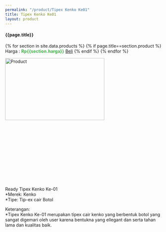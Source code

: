 ```yaml
---
permalink: "/product/Tipex Kenko Ke01"
title: Tipex Kenko Ke01
layout: product
---
```


#### {{page.title}}

{% for section in site.data.products %}
	{% if page.title==section.product %}
Harga : <span style="color:#42b549">**Rp{{section.harga}}**</span>  <a class="btn btn-success" href="http://api.whatsapp.com/send?phone={{site.whatsapp}}&text=kak saya mau beli {{page.title}} () 1 buah bayarnya di kampus ia kak %3A)" style="width:100px;">Beli</a>
	{% endif %}
{% endfor %}

<image src="{{site.baseurl}}/img/Tipex Kenko Ke01.jpg" alt="Product" width="80%" height="50%" style="max-width:400px;max-height:400px"/>

Ready Tipex Kenko Ke-01  
*Merek: Kenko  
*Tipe: Tip-ex cair Botol  
  
Keterangan:  
*Tipex Kenko Ke-01 merupakan tipex cair kenko yang berbentuk botol yang sangat digemari oleh user karena bentukna yang ellegant dan serta tahan lama dan kualitas baik.